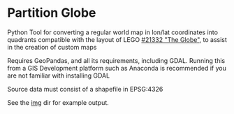 # Partition Globe

Python Tool for converting a regular world map in lon/lat coordinates into quadrants compatible with the layout of
LEGO [#21332 "The Globe"](https://www.lego.com/en-ca/product/the-globe-21332), to assist in the creation of custom maps

Requires GeoPandas, and all its requirements, including GDAL.
Running this from a GIS Development platform such as Anaconda is recommended if you are not familiar
with installing GDAL

Source data must consist of a shapefile in EPSG:4326

See the [img](./img) dir for example output.